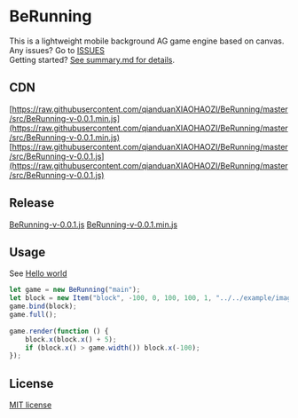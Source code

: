 BeRunning
==============

This is a lightweight mobile background AG game engine based on canvas.  
Any issues? Go to [ISSUES](https://github.com/qianduanXIAOHAOZI/BeRunning/issues)  
Getting started? [See summary.md for details](SUMMARY.md).  

CDN
------
[https://raw.githubusercontent.com/qianduanXIAOHAOZI/BeRunning/master/src/BeRunning-v-0.0.1.min.js](https://raw.githubusercontent.com/qianduanXIAOHAOZI/BeRunning/master/src/BeRunning-v-0.0.1.min.js)
[https://raw.githubusercontent.com/qianduanXIAOHAOZI/BeRunning/master/src/BeRunning-v-0.0.1.js](https://raw.githubusercontent.com/qianduanXIAOHAOZI/BeRunning/master/src/BeRunning-v-0.0.1.js)

Release
-----------
[BeRunning-v-0.0.1.js](release/BeRunning-v-0.0.1.js)
[BeRunning-v-0.0.1.min.js](release/BeRunning-v-0.0.1.min.js)

Usage
-----------
See [Hello world](doc/usage/first-game.md)
```javascript
let game = new BeRunning("main");
let block = new Item("block", -100, 0, 100, 100, 1, "../../example/images/wall.jpeg");
game.bind(block);
game.full();
  
game.render(function () {
    block.x(block.x() + 5);
    if (block.x() > game.width()) block.x(-100);
});
```

License
----------
[MIT license](LICENSE)